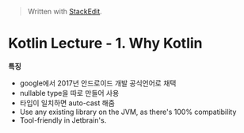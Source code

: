 



> Written with [StackEdit](https://stackedit.io/).
# Kotlin Lecture - 1. Why Kotlin

**특징**
- google에서 2017년 안드로이드 개발 공식언어로 채택
- nullable type을 따로 만들어 사용
- 타입이 일치하면 auto-cast 해줌
- Use any existing library on the JVM, as there's 100% compatibility
- Tool-friendly in Jetbrain's.




<!--stackedit_data:
eyJoaXN0b3J5IjpbMTgzNjc4MzA3Ml19
-->
